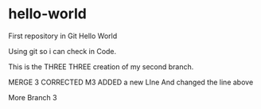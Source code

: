 # hello-world
First repository in Git Hello World

Using git so i can check in Code.

This is the THREE THREE creation of my second branch.

MERGE 3 CORRECTED M3 ADDED a new LIne And changed the line above

More Branch 3
